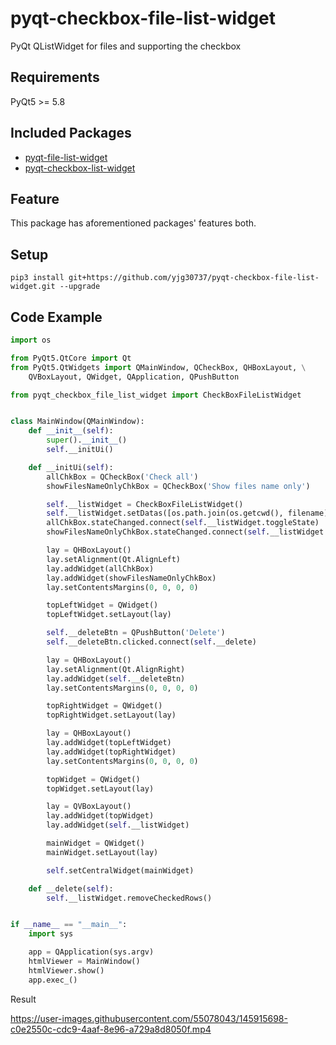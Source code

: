 # pyqt-checkbox-file-list-widget
PyQt QListWidget for files and supporting the checkbox

## Requirements
PyQt5 >= 5.8

## Included Packages
* <a href="https://github.com/yjg30737/pyqt-file-list-widget.git">pyqt-file-list-widget</a>
* <a href="https://github.com/yjg30737/pyqt-checkbox-list-widget.git">pyqt-checkbox-list-widget</a>

## Feature
This package has aforementioned packages' features both.

## Setup
```pip3 install git+https://github.com/yjg30737/pyqt-checkbox-file-list-widget.git --upgrade```

## Code Example
```python
import os

from PyQt5.QtCore import Qt
from PyQt5.QtWidgets import QMainWindow, QCheckBox, QHBoxLayout, \
    QVBoxLayout, QWidget, QApplication, QPushButton

from pyqt_checkbox_file_list_widget import CheckBoxFileListWidget


class MainWindow(QMainWindow):
    def __init__(self):
        super().__init__()
        self.__initUi()

    def __initUi(self):
        allChkBox = QCheckBox('Check all')
        showFilesNameOnlyChkBox = QCheckBox('Show files name only')

        self.__listWidget = CheckBoxFileListWidget()
        self.__listWidget.setDatas([os.path.join(os.getcwd(), filename) for filename in os.listdir(os.getcwd())])
        allChkBox.stateChanged.connect(self.__listWidget.toggleState)
        showFilesNameOnlyChkBox.stateChanged.connect(self.__listWidget.setFilenameOnly)

        lay = QHBoxLayout()
        lay.setAlignment(Qt.AlignLeft)
        lay.addWidget(allChkBox)
        lay.addWidget(showFilesNameOnlyChkBox)
        lay.setContentsMargins(0, 0, 0, 0)

        topLeftWidget = QWidget()
        topLeftWidget.setLayout(lay)

        self.__deleteBtn = QPushButton('Delete')
        self.__deleteBtn.clicked.connect(self.__delete)

        lay = QHBoxLayout()
        lay.setAlignment(Qt.AlignRight)
        lay.addWidget(self.__deleteBtn)
        lay.setContentsMargins(0, 0, 0, 0)

        topRightWidget = QWidget()
        topRightWidget.setLayout(lay)

        lay = QHBoxLayout()
        lay.addWidget(topLeftWidget)
        lay.addWidget(topRightWidget)
        lay.setContentsMargins(0, 0, 0, 0)

        topWidget = QWidget()
        topWidget.setLayout(lay)

        lay = QVBoxLayout()
        lay.addWidget(topWidget)
        lay.addWidget(self.__listWidget)

        mainWidget = QWidget()
        mainWidget.setLayout(lay)

        self.setCentralWidget(mainWidget)

    def __delete(self):
        self.__listWidget.removeCheckedRows()


if __name__ == "__main__":
    import sys

    app = QApplication(sys.argv)
    htmlViewer = MainWindow()
    htmlViewer.show()
    app.exec_()
```

Result

https://user-images.githubusercontent.com/55078043/145915698-c0e2550c-cdc9-4aaf-8e96-a729a8d8050f.mp4



